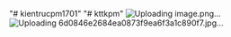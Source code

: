 "# kientrucpm1701" 
"# kttkpm" 
![Uploading image.png…]()
![Uploading 6d0846e2684ea0873f9ea6f3a1c890f7.jpg…]()
